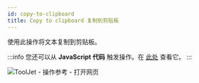 ```yaml
---
id: copy-to-clipboard
title: Copy to clipboard 复制到剪贴板
---
```


使用此操作将文本复制到剪贴板。

:::info
您还可以从 **JavaScript 代码** 触发操作。在 [此处](/docs/how-to/run-actions-from-runjs) 查看它。
:::

<div style={{textAlign: 'center'}}>

![ToolJet - 操作参考 - 打开网页](/img/actions/copytoclipboard/copytoclipboard.png)

</div>